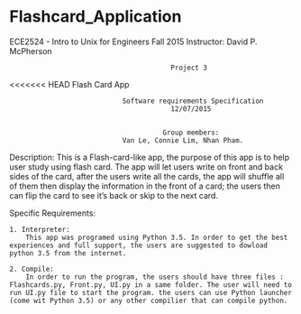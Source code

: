 # Flashcard_Application


ECE2524 - Intro to Unix for Engineers 
Fall 2015 
Instructor: David P. McPherson


                                            Project 3
<<<<<<< HEAD
                                          Flash Card App


                                Software requirements Specification
                                            12/07/2015


                                          Group members:		
                                Van Le, Connie Lim, Nhan Pham.



Description:
    This is a Flash-card-like app, the purpose of this app is to help user study using flash card. The app will let users write on front and back sides of the card, after the users write all the cards, the app will shuffle all of them then display the information in the front of a card; the users then can flip the card to see it’s back or skip to the next card.

Specific Requirements:

    1. Interpreter: 
        This app was programed using Python 3.5. In order to get the best experiences and full support, the users are suggested to dowload python 3.5 from the internet.

    2. Compile: 
        In order to run the program, the users should have three files : Flashcards.py, Front.py, UI.py in a same folder. The user will need to run UI.py file to start the program. the users can use Python launcher (come wit Python 3.5) or any other compilier that can compile python.





